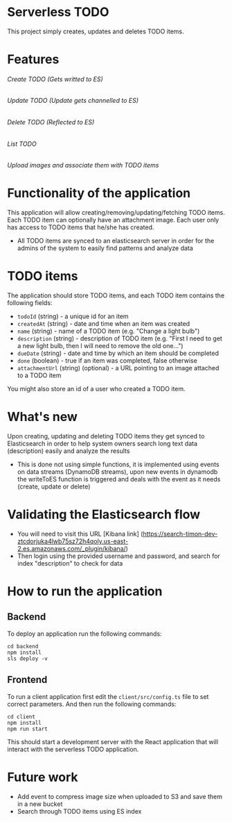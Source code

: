 # Serverless TODO

This project simply creates, updates and deletes TODO items.
# Features
###### Create TODO (Gets writted to ES)
###### Update TODO (Update gets channelled to ES)
###### Delete TODO (Reflected to ES)
###### List TODO
###### Upload images and associate them with TODO items

# Functionality of the application

This application will allow creating/removing/updating/fetching TODO items. Each TODO item can optionally have an attachment image. Each user only has access to TODO items that he/she has created.
- All TODO items are synced to an elasticsearch server in order for the admins of the system to easily find patterns and analyze data

# TODO items

The application should store TODO items, and each TODO item contains the following fields:

* `todoId` (string) - a unique id for an item
* `createdAt` (string) - date and time when an item was created
* `name` (string) - name of a TODO item (e.g. "Change a light bulb")
* `description` (string) - description of TODO item (e.g. "First I need to get a new light bulb, then I will need to remove the old one...")
* `dueDate` (string) - date and time by which an item should be completed
* `done` (boolean) - true if an item was completed, false otherwise
* `attachmentUrl` (string) (optional) - a URL pointing to an image attached to a TODO item

You might also store an id of a user who created a TODO item.

# What's new
Upon creating, updating and deleting TODO items they get synced to Elasticsearch in order to help system owners search long text data (description) easily and analyze the results
* This is done not using simple functions, it is implemented using events on data streams (DynamoDB streams), upon new events in dynamodb the writeToES function is triggered and deals with the event as it needs (create, update or delete)

# Validating the Elasticsearch flow
* You will need to visit this URL [Kibana link] (https://search-timon-dev-ztcdorjuka4lwb75sz72h4qoly.us-east-2.es.amazonaws.com/_plugin/kibana/)
* Then login using the provided username and password, and search for index "description" to check for data

# How to run the application

## Backend

To deploy an application run the following commands:

```
cd backend
npm install
sls deploy -v
```

## Frontend

To run a client application first edit the `client/src/config.ts` file to set correct parameters. And then run the following commands:

```
cd client
npm install
npm run start
```

This should start a development server with the React application that will interact with the serverless TODO application.

# Future work
* Add event to compress image size when uploaded to S3 and save them in a new bucket
* Search through TODO items using ES index